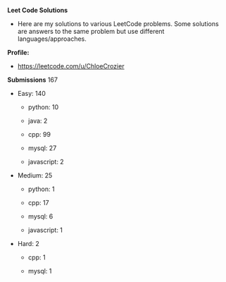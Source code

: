 **Leet Code Solutions**

- Here are my solutions to various LeetCode problems. Some solutions are answers to the same problem but use different languages/approaches.

**Profile:**

- https://leetcode.com/u/ChloeCrozier


**Submissions** 167
- Easy: 140

  -  python: 10

  -  java: 2

  -  cpp: 99

  -  mysql: 27

  -  javascript: 2


- Medium: 25

  -  python: 1

  -  cpp: 17

  -  mysql: 6

  -  javascript: 1


- Hard: 2

  -  cpp: 1

  -  mysql: 1